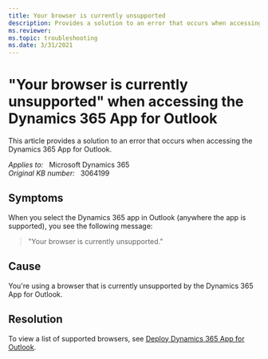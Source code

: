 ```yaml
---
title: Your browser is currently unsupported
description: Provides a solution to an error that occurs when accessing the Dynamics 365 App for Outlook.
ms.reviewer: 
ms.topic: troubleshooting
ms.date: 3/31/2021
---
```

# "Your browser is currently unsupported" when accessing the Dynamics 365 App for Outlook

This article provides a solution to an error that occurs when accessing the Dynamics 365 App for Outlook.

_Applies to:_ &nbsp; Microsoft Dynamics 365  
_Original KB number:_ &nbsp; 3064199

## Symptoms

When you select the Dynamics 365 app in Outlook (anywhere the app is supported), you see the following message:

> "Your browser is currently unsupported."

## Cause

You're using a browser that is currently unsupported by the Dynamics 365 App for Outlook.

## Resolution

To view a list of supported browsers, see [Deploy Dynamics 365 App for Outlook](/previous-versions/dynamicscrm-2016/administering-dynamics-365/dn946901(v=crm.8)).
